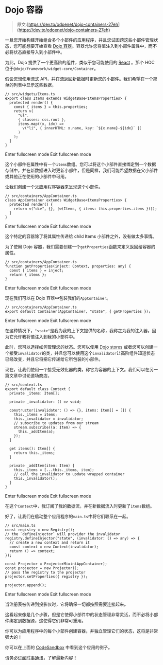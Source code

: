 # Dojo 容器

> 原文:[https://dev.to/odoenet/dojo-containers-27eh](https://dev.to/odoenet/dojo-containers-27eh)

一旦您开始构建开始组合多个小部件的应用程序，并且您试图跨这些小部件管理状态，您可能想要开始查看 [Dojo 容器](https://github.com/dojo/framework/blob/master/src/widget-core/README.md#containers--injectors)。容器允许您将值注入到小部件属性中，而不必将状态直接导入到小部件中。

为此，Dojo 提供了一个更高阶的组件，类似于您可能使用的 [React](https://reactjs.org/docs/higher-order-components.html) 。那个 HOC 位于`@dojo/framework/widget-core/Container`。

假设您想使用流式 API，并在流返回新数据时更新您的小部件。我们希望在一个简单的列表中显示这些数据。

```
// src/widgets/Items.ts
export class Items extends WidgetBase<ItemsProperties> {
  protected render() {
    const { items } = this.properties;
    return v(
      "ul",
      { classes: css.root },
      items.map((x, idx) =>
        v("li", { innerHTML: x.name, key: `${x.name}-${idx}` })
      )
    );
  }
} 
```

Enter fullscreen mode Exit fullscreen mode

这个小部件在属性中有一个`items`数组。您可以将这个小部件直接绑定到一个数据存储中，并在新数据进入时更新小部件，但是同样，我们可能希望数据在父小部件或其他正在使用的小部件中可用。

让我们创建一个父应用程序容器来呈现这个小部件。

```
// src/containers/AppContainer.ts
class AppContainer extends WidgetBase<ItemsProperties> {
  protected render() {
    return v("div", {}, [w(Items, { items: this.properties.items })]);
  }
} 
```

Enter fullscreen mode Exit fullscreen mode

这个特定的容器除了将其属性传递给 child Items 小部件之外，没有做太多事情。

为了使用 Dojo 容器，我们需要创建一个`getProperties`函数来定义返回给容器的属性。

```
// src/containers/AppContainer.ts
function getProperties(inject: Context, properties: any) {
  const { items } = inject;
  return { items };
} 
```

Enter fullscreen mode Exit fullscreen mode

现在我们可以在 Dojo 容器中包装我们的`AppContainer`。

```
// src/containers/AppContainer.ts
export default Container(AppContainer, "state", { getProperties }); 
```

Enter fullscreen mode Exit fullscreen mode

在这种情况下，`"state"`是我为我的上下文提供的名称，我称之为我的注入器，因为它允许我将值注入到我的小部件中。

此时，您可以选择如何管理您的状态。您可以使用 [Dojo stores](https://github.com/dojo/framework/tree/master/src/stores) 或者您可以创建一个接受`invalidator`的类，并且您可以使用这个`invalidator`让高阶组件知道状态已经改变，并且它将把它传递给它所包装的小部件。

现在，让我们使用一个接受无效化器的类，称它为容器的上下文。我们可以在另一篇文章中讨论道场商店。

```
// src/context.ts
export default class Context {
  private _items: Item[];

  private _invalidator: () => void;

  constructor(invalidator: () => {}, items: Item[] = []) {
    this._items = items;
    this._invalidator = invalidator;
    // subscribe to updates from our stream
    stream.subscribe((a: Item) => {
      this._addItem(a);
    });
  }

  get items(): Item[] {
    return this._items;
  }

  private _addItem(item: Item) {
    this._items = [...this._items, item];
    // call the invalidator to update wrapped container
    this._invalidator();
  }
} 
```

Enter fullscreen mode Exit fullscreen mode

在这个`Context`中，我订阅了我的数据流，并在新数据流入时更新了`items`数组。

好了，让我们在启动整个应用程序的`main.ts`中将它们联系在一起。

```
// src/main.ts
const registry = new Registry();
// the `defineInjector` will provider the invalidator
registry.defineInjector("state", (invalidator: () => any) => {
  // create a new context and return it
  const context = new Context(invalidator);
  return () => context;
});

const Projector = ProjectorMixin(AppContainer);
const projector = new Projector();
// pass the registry to the projector
projector.setProperties({ registry });

projector.append(); 
```

Enter fullscreen mode Exit fullscreen mode

当注册表被传递到投影仪时，它将确保一切都按照需要连接起来。

这看起来像是几个步骤，但是它使得小部件中的状态管理非常灵活，而不必将小部件绑定到数据源，这使得它们非常可重用。

你可以为应用程序中的每个小部件创建容器，并独立管理它们的状态，这将是非常强大的！

你可以在上面的 [CodeSandbox](https://codesandbox.io/embed/j31zl4mwvy) 中看到这个应用的例子。

请务必[订阅时事通讯](https://learn-dojo.com/sign-up/)，了解最新内容！